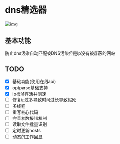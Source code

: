 # dns精选器
[![img](https://badgen.net/badge/license/MIT/blue)](https://github.com/zyazhb/Hosts-chooser/blob/master/LICENSE)
## 基本功能
防止dns污染自动匹配被DNS污染但是ip没有被屏蔽的网站
## TODO
- [x]  基础功能(使用在线api)
- [x]  optparse基础支持
- [x]  ip检验存活并测速
- [ ]  修复ip过多导致时间过长导致假死
- [ ]  多线程 
- [ ]  重写核心代码
- [ ]  完善参数报错机制
- [ ]  读取文件批量识别
- [ ]  定时更新hosts
- [ ]  动态的工作回显

